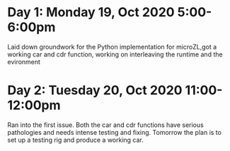 # Day 1: Monday 19, Oct 2020 5:00-6:00pm
Laid down groundwork for the Python implementation for microZL,got a working car
and cdr function, working on interleaving the runtime and the evironment

# Day 2: Tuesday 20, Oct 2020 11:00-12:00pm
Ran into the first issue. Both the car and cdr functions have serious pathologies
and needs intense testing and fixing. Tomorrow the plan is to set up a testing
rig and produce a working car.